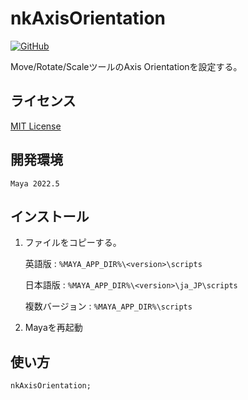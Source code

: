 # nkAxisOrientation

<!-- [![GitHub release (latest by date)](https://img.shields.io/github/v/release/imaoki/nkAxisOrientation)](https://github.com/imaoki/nkAxisOrientation/releases/latest) -->
[![GitHub](https://img.shields.io/github/license/imaoki/nkAxisOrientation)](https://github.com/imaoki/nkAxisOrientation/blob/main/LICENSE)

Move/Rotate/ScaleツールのAxis Orientationを設定する。

<!-- ## 特徴 -->

<!-- * 特徴 -->

## ライセンス

[MIT License](https://github.com/imaoki/nkAxisOrientation/blob/main/LICENSE)

<!-- ## 要件 -->

<!-- * [imaoki/Standard](https://github.com/imaoki/Standard) -->

## 開発環境

`Maya 2022.5`

## インストール

01. ファイルをコピーする。

    英語版
    : `%MAYA_APP_DIR%\<version>\scripts`

    日本語版
    : `%MAYA_APP_DIR%\<version>\ja_JP\scripts`

    複数バージョン
    : `%MAYA_APP_DIR%\scripts`

02. Mayaを再起動

## 使い方

```mel
nkAxisOrientation;
```

<!-- ## 制限 -->

<!-- * 制限 -->

<!-- ## 既知の問題 -->

<!-- * 問題 -->

<!-- ## 追加情報 -->
